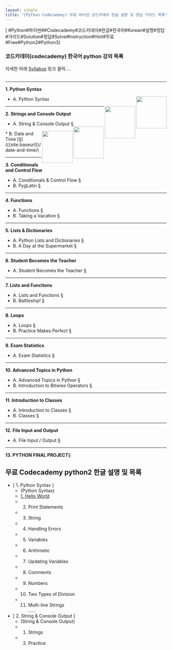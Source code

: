 ```yaml
---
layout: single
title: "[Python Codecademy] 무료 파이썬 코드카데미 한글 설명 및 정답 가이드 목록"
---
```


[ #Python#파이썬##Codecademy#코드카데미#한글#한국어#Korean#설명#정답#가이드#Solution#정답#Solve#Instruction#Hint#무료#Free#Python2#Python3]    

### 코드카데미(codecademy) 한국어 python 강의 목록 

자세한 아래 <a href="/syllabus/">Syllabus</a> 링크 클릭....    
<br>
<hr/>    

<b>1.	Python Syntax</b>     
*  A.	Python Syntax 
<a href="/p2e-python-syntax/"><img src="https://iampeterkr.github.io/assets/images/codecademy/p2-eng.png" align="right" height="100px" width="95px">
</a>
<a href="/p2k-python-syntax-main/"><img src="https://iampeterkr.github.io/assets/images/codecademy/p2-kor.png" align="right" height="100px" width="95px">
</a>

   
<!-- mark down link, align, resize
[![p2-kor](https://iampeterkr.github.io/assets/images/codecademy/p2-kor.png){:.alignright}{: width="95" height="100"}]({{site.baseurl}}/p2k-python-syntax/)
-->
<hr/>     

<b>2.	Strings and Console Output</b>     
*  A.	String & Console Output [§]({{site.baseurl}}/string-console-output/)
<a href="/p2e-python-syntax/"><img src="https://iampeterkr.github.io/assets/images/codecademy/p2-eng.png" align="right" height="100px" width="95px">
</a>
<a href="/p2k-string-console-output-main/"><img src="https://iampeterkr.github.io/assets/images/codecademy/p2-kor.png" align="right" height="100px" width="95px">
</a>
*  B.	Date and Time [§]({{site.baseurl}}/date-and-time/)     
<hr/>     

<b>3.	Conditionals and Control Flow</b>      
* A.	Conditionals & Control Flow [§]({{site.baseurl}}/conditionals-control-flow/)    
* B.	PygLatin [§]({{site.baseurl}}/pyglatin/)   
<hr/>     

<b>4.	Functions</b>      
* A.	Functions [§]({{site.baseurl}}/functions/)    
* B.	Taking a Vacation [§]({{site.baseurl}}/taking-vacation/)    
<hr/>     

<p style="page-break-before: always;"></p>


<b>5.	Lists & Dictionaries</b>    
* A.	Python Lists and Dictionaries [§]({{site.baseurl}}/lists-dictionaries/)    
* B.	A Day at the Supermarket [§]({{site.baseurl}}/day-supermarket/)    
<hr/>     

<b>6.	Student Becomes the Teacher</b>      
* A.	Student Becomes the Teacher [§]({{site.baseurl}}/student-becomes-teacher/)        
<hr/>     

<b>7.	Lists and Functions</b>      
* A.	Lists and Functions [§]({{site.baseurl}}/lists-functions/)    
* B.	Battleship! [§]({{site.baseurl}}/battleship/)    
<hr/>     

<b>8.	Loops</b>    
* A.	Loops [§]({{site.baseurl}}/loops/)   
* B.	Practice Makes Perfect [§]({{site.baseurl}}/practice-makes-perfect/) 
<hr/>     

<b>9.	Exam Statistics</b>    
* A.	Exam Statistics [§]({{site.baseurl}}/exam-statistics/)   
<hr/>     

<b>10.	Advanced Topics in Python</b>    
* A.	Advanced Topics in Python [§]({{site.baseurl}}/advanced-topics-python/)    
* B.	Introduction to Bitwise Operators [§]({{site.baseurl}}/introduction-bitwise-operators/)           
<hr/>     

<p style="page-break-before: always;"></p>


<b>11.	Introduction to Classes</b>    
* A.	Introduction to Classes [§]({{site.baseurl}}/introduction-classes/)     
* B.	Classes [§]({{site.baseurl}}/classes/)      
<hr/>     

<b>12.	File Input and Output</b>     
* A.	File Input / Output [§]({{site.baseurl}}/file-input-output/)    
<hr/>     

<b>13.	PYTHON FINAL PROJECT</b>[§]({{site.baseurl}}/python-final-project/)

## 무료 Codecademy python2 한글 설명 및 목록 

 * [ 1. Python Syntax ]     
    * (Python Syntax)       
    * <a href="/010101-HelloWorld/">1. Hello World    </a> 
    * 2. Print Statements    
    * 3. String      
    * 4. Handling Errors      
    * 5. Variables      
    * 6. Arithmetic      
    * 7. Updating Variables      
    * 8. Comments      
    * 9. Numbers      
    * 10. Two Types of Division   
    * 11. Multi-line Strings     
         ...... 
 * [ 2. String & Console Output ]     
    * (String & Console Output)       
    * 1. Strings     
    * 2. Practice

    